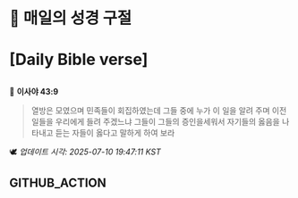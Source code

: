 # 🙏 매일의 성경 구절
# [Daily Bible verse]
##
<!-- START_BIBLE_VERSE -->
📖 **이사야 43:9**
> 열방은 모였으며 민족들이 회집하였는데 그들 중에 누가 이 일을 알려 주며 이전 일들을 우리에게 들려 주겠느냐 그들이 그들의 증인을세워서 자기들의 옳음을 나타내고 듣는 자들이 옳다고 말하게 하여 보라

🕊️ _업데이트 시각: 2025-07-10 19:47:11 KST_
  <!-- END_BIBLE_VERSE -->
## GITHUB_ACTION
